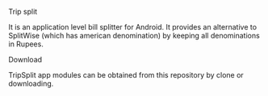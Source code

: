 Trip split

It is an application level bill splitter for Android. 
It provides an alternative to SplitWise (which has american denomination) by keeping all denominations in Rupees.


Download

TripSplit app modules can be obtained from this repository by clone or downloading.
